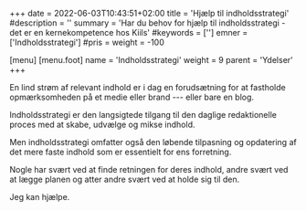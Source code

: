 +++
date = 2022-06-03T10:43:51+02:00
title = 'Hjælp til indholdsstrategi'
#description = ''
summary = 'Har du behov for hjælp til indholdsstrategi - det er en kernekompetence hos Kiils'
#keywords = ['']
emner = ['Indholdsstrategi']
#pris =
weight = -100


[menu]
  [menu.foot] 
    name = 'Indholdsstrategi'
    weight = 9
    parent = 'Ydelser'
+++


En lind strøm af relevant indhold er i dag en forudsætning for at fastholde opmærksomheden på et medie eller brand --- eller bare en blog.

Indholdsstrategi er den langsigtede tilgang til den daglige redaktionelle proces med at skabe, udvælge og mikse indhold.

Men indholdsstrategi omfatter også den løbende tilpasning og opdatering af det mere faste indhold som er essentielt for ens forretning.

Nogle har svært ved at finde retningen for deres indhold, andre svært ved at lægge planen og atter andre svært ved at holde sig til den.

Jeg kan hjælpe.
